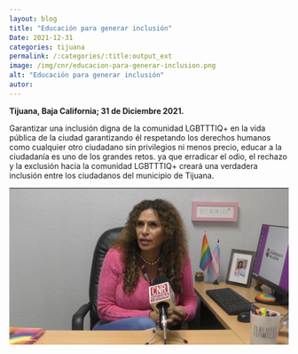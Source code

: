 ```yaml
---
layout: blog
title: "Educación para generar inclusión"
Date: 2021-12-31
categories: tijuana
permalink: /:categories/:title:output_ext
image: /img/cnr/educacion-para-generar-inclusion.png
alt: "Educación para generar inclusión"
autor:
---
```


**Tijuana, Baja California; 31 de Diciembre 2021.** 

Garantizar una inclusión digna de la comunidad LGBTTTIQ+ en la vida pública de la ciudad garantizando él respetando los derechos humanos como cualquier otro ciudadano sin privilegios ni menos precio, educar a la ciudadanía es uno de los grandes retos.
ya que erradicar el odio, el rechazo y la exclusión hacia la comunidad LGBTTTIQ+ creará una verdadera inclusión entre los ciudadanos del municipio de Tijuana.


<div id="carouselExampleSlidesOnly" class="carousel slide" data-ride="carousel">
  <div class="carousel-inner">
    <div class="carousel-item active">
       <img class="d-block w-100" src="/img/cnr/educacion-para-generar-inclusion.png" loading="lazy"  alt="Educación para generar inclusión">
    </div>
  </div>
</div>